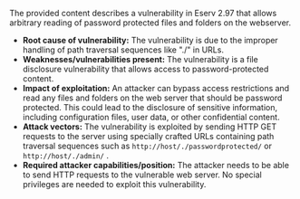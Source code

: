 The provided content describes a vulnerability in Eserv 2.97 that allows arbitrary reading of password protected files and folders on the webserver.

- **Root cause of vulnerability:** The vulnerability is due to the improper handling of path traversal sequences like "./" in URLs.
- **Weaknesses/vulnerabilities present:** The vulnerability is a file disclosure vulnerability that allows access to password-protected content.
- **Impact of exploitation:** An attacker can bypass access restrictions and read any files and folders on the web server that should be password protected. This could lead to the disclosure of sensitive information, including configuration files, user data, or other confidential content.
- **Attack vectors:** The vulnerability is exploited by sending HTTP GET requests to the server using specially crafted URLs containing path traversal sequences such as  `http://host/./passwordprotected/` or `http://host/./admin/` .
- **Required attacker capabilities/position:** The attacker needs to be able to send HTTP requests to the vulnerable web server. No special privileges are needed to exploit this vulnerability.